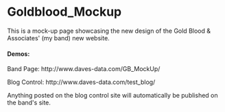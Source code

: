 # Goldblood_Mockup
This is a mock-up page showcasing the new design of the Gold Blood & Associates' (my band) new website. 

<h4>Demos:</h4>
<p>Band Page: http://www.daves-data.com/GB_MockUp/ </p>
<p>Blog Control: http://www.daves-data.com/test_blog/ </p>

Anything posted on the blog control site will automatically be published on the band's site. 
